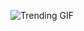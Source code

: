 
<!-- GIF_SECTION -->
![Trending GIF](https://media4.giphy.com/media/v1.Y2lkPThiYjIxNzcyODhmZWR5N3pyYnJkcGRyem16aHppcWdvdHZrZG1pNG51dWFodDRpMCZlcD12MV9naWZzX3NlYXJjaCZjdD1n/S8VTGrBPjwo7GnIGiE/giphy.gif)
<!-- END_GIF_SECTION -->
